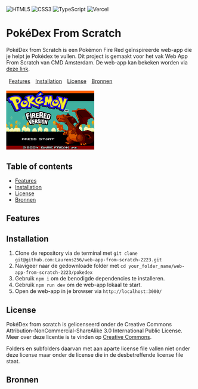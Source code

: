 ![HTML5](https://img.shields.io/badge/html5-%23E34F26.svg?style=for-the-badge&logo=html5&logoColor=white)
![CSS3](https://img.shields.io/badge/css3-%231572B6.svg?style=for-the-badge&logo=css3&logoColor=white)
![TypeScript](https://img.shields.io/badge/typescript-%23007ACC.svg?style=for-the-badge&logo=typescript&logoColor=white)
![Vercel](https://img.shields.io/badge/vercel-%23000000.svg?style=for-the-badge&logo=vercel&logoColor=white)

# PokéDex From Scratch

PokéDex from Scratch is een Pokémon Fire Red geïnspireerde web-app die je helpt je Pokédex te vullen. Dit project is gemaakt voor het vak Web App From Scratch van CMD Amsterdam. De web-app kan bekeken worden via [deze link](https://pokedex-from-scratch.vercel.app/). <!-- als ik niet gecopyright striked wordt door nintendo lol -->

<p align="center">
	<table><thead><tr>
		<td><a href="#features">Features</a></td>
		<td><a href="#installation">Installation</a></td>
		<td><a href="#license">License</a></td>
		<td><a href="#bronnen">Bronnen</a></td>
	</tr></thead></table>
	<img src="./public/img/splash.webp" alt="pokemon fire red splash screen">
</p>

## Table of contents
- [Features](#features)
- [Installation](#installation)
- [License](#license)
- [Bronnen](#bronnen)

## Features

## Installation

1. Clone de repository via de terminal met `git clone git@github.com:Laurens256/web-app-from-scratch-2223.git`
2. Navigeer naar de gedownloade folder met `cd your_folder_name/web-app-from-scratch-2223/pokedex`
3. Gebruik `npm i` om de benodigde dependencies te installeren.
4. Gebruik `npm run dev` om de web-app lokaal te start.
5. Open de web-app in je browser via `http://localhost:3000/`

## License

PokéDex from scratch is gelicenseerd onder de Creative Commons Attribution-NonCommercial-ShareAlike 3.0 International Public License. Meer over deze licentie is te vinden op [Creative Commons](https://creativecommons.org/licenses/by-nc-sa/3.0/).

Folders en subfolders daarvan met aan aparte license file vallen niet onder deze license maar onder de license die in de desbetreffende license file staat.

## Bronnen
